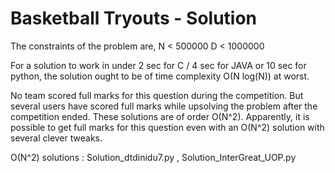 # Basketball Tryouts - Solution 

The constraints of the problem are,
N < 500000
D < 1000000

For a solution to work in under 2 sec for C / 4 sec for JAVA or 10 sec for python, the solution ought to be of time complexity O(N log(N)) at worst.

No team scored full marks for this question during the competition. But several users have scored full marks while upsolving the problem after the competition ended. These solutions are of order O(N^2). Apparently, it is possible to get full marks for this question even with an O(N^2) solution with several clever tweaks.

O(N^2) solutions : Solution_dtdinidu7.py , Solution_InterGreat_UOP.py

